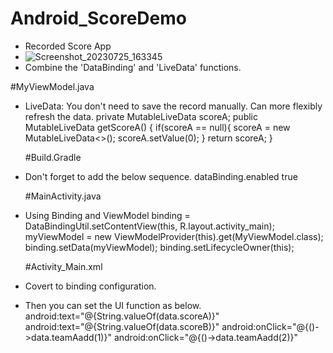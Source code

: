 # Android_ScoreDemo
- Recorded Score App
- ![Screenshot_20230725_163345](https://github.com/evelynchang0605/Android_ScoreDemo/assets/137132532/e61decb5-b023-4790-bb7b-41d190f4516a)
- Combine the 'DataBinding' and 'LiveData' functions.

#MyViewModel.java
- LiveData: You don't need to save the record manually. Can more flexibly refresh the data.
  private MutableLiveData<Integer> scoreA;
  public MutableLiveData<Integer> getScoreA() {
        if(scoreA == null){
            scoreA = new MutableLiveData<>();
            scoreA.setValue(0);
        }
        return scoreA;
    }
  
  #Build.Gradle
- Don't forget to add the below sequence. 
  dataBinding.enabled true
  
  #MainActivity.java
- Using Binding and ViewModel
  binding = DataBindingUtil.setContentView(this, R.layout.activity_main);
  myViewModel = new ViewModelProvider(this).get(MyViewModel.class);
  binding.setData(myViewModel);
  binding.setLifecycleOwner(this);

  #Activity_Main.xml
- Covert to binding configuration.
   <data>
        <variable
            name="data"
            type="com.example.recorderdemo.MyViewModel" />

    </data>
- Then you can set the UI function as below.
  android:text="@{String.valueOf(data.scoreA)}"
  android:text="@{String.valueOf(data.scoreB)}"
  android:onClick="@{()->data.teamAadd(1)}"
  android:onClick="@{()->data.teamAadd(2)}"
  
